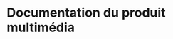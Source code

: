 <!-- %: BLOC1_SAVOIR7  -->
# Documentation du produit multimédia
<!-- %; -->

<!-- start-replace-subnav -->

<!-- end-replace-subnav -->